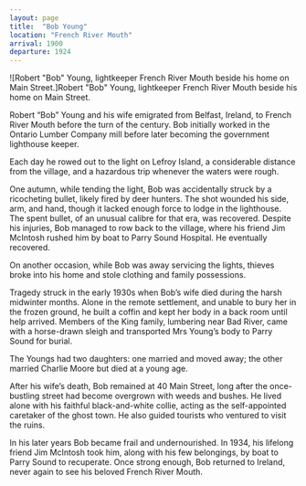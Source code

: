 ```yaml
---
layout: page
title:  "Bob Young"
location: "French River Mouth"
arrival: 1900
departure: 1924
---
```


![Robert "Bob" Young, lightkeeper French River Mouth beside his home on Main Street.]Robert "Bob" Young, lightkeeper French River Mouth beside his home on Main Street.

Robert “Bob” Young and his wife emigrated from Belfast, Ireland, to French River Mouth before the turn of the century. Bob initially worked in the Ontario Lumber Company mill before later becoming the government lighthouse keeper.  

Each day he rowed out to the light on Lefroy Island, a considerable distance from the village, and a hazardous trip whenever the waters were rough.  

One autumn, while tending the light, Bob was accidentally struck by a ricocheting bullet, likely fired by deer hunters. The shot wounded his side, arm, and hand, though it lacked enough force to lodge in the lighthouse. The spent bullet, of an unusual calibre for that era, was recovered. Despite his injuries, Bob managed to row back to the village, where his friend Jim McIntosh rushed him by boat to Parry Sound Hospital. He eventually recovered.  

On another occasion, while Bob was away servicing the lights, thieves broke into his home and stole clothing and family possessions.  

Tragedy struck in the early 1930s when Bob’s wife died during the harsh midwinter months. Alone in the remote settlement, and unable to bury her in the frozen ground, he built a coffin and kept her body in a back room until help arrived. Members of the King family, lumbering near Bad River, came with a horse-drawn sleigh and transported Mrs Young’s body to Parry Sound for burial.  

The Youngs had two daughters: one married and moved away; the other married Charlie Moore but died at a young age.  

After his wife’s death, Bob remained at 40 Main Street, long after the once-bustling street had become overgrown with weeds and bushes. He lived alone with his faithful black-and-white collie, acting as the self-appointed caretaker of the ghost town. He also guided tourists who ventured to visit the ruins.  

In his later years Bob became frail and undernourished. In 1934, his lifelong friend Jim McIntosh took him, along with his few belongings, by boat to Parry Sound to recuperate. Once strong enough, Bob returned to Ireland, never again to see his beloved French River Mouth.  
